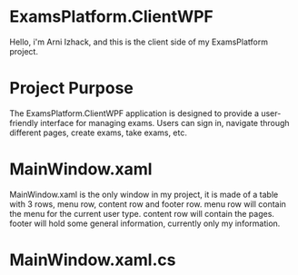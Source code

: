 # ExamsPlatform.ClientWPF
Hello, i'm Arni Izhack, and this is the client side of my ExamsPlatform project.

# Project Purpose
The ExamsPlatform.ClientWPF application is designed to provide a user-friendly interface for managing exams. Users can sign in, navigate through different
pages, create exams, take exams, etc.

# MainWindow.xaml
MainWindow.xaml is the only window in my project, it is made of a table with 3 rows, menu row, content row and footer row.
menu row will contain the menu for the current user type.
content row will contain the pages.
footer will hold some general information, currently only my information.

# MainWindow.xaml.cs

